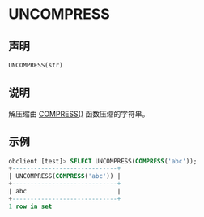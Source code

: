 # UNCOMPRESS

## 声明

```sql
UNCOMPRESS(str)
```

## 说明

解压缩由 [COMPRESS()](4.compress-of-mysql-mode.md) 函数压缩的字符串。

## 示例

```sql
obclient [test]> SELECT UNCOMPRESS(COMPRESS('abc'));
+-----------------------------+
| UNCOMPRESS(COMPRESS('abc')) |
+-----------------------------+
| abc                         |
+-----------------------------+
1 row in set
```
